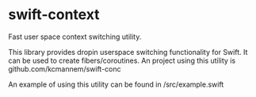 # swift-context
Fast user space context switching utility.

This library provides dropin userspace switching functionality for Swift. It can be used to create fibers/coroutines. An project using this utility is github.com/kcmannem/swift-conc

An example of using this utility can be found in /src/example.swift
